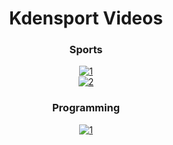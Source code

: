 <div align="center">

# Kdensport Videos

### Sports
[![1](https://youtube-stats-card.vercel.app/api/video?videoid=7DjCxLBr2HU&theme=buefy)](https://youtu.be/4vwZNTagHsQ)  
[![2](https://youtube-stats-card.vercel.app/api/video?videoid=r02dkXgYEfc&theme=buefy)](https://youtu.be/4vwZNTagHsQ)

### Programming
[![1](https://youtube-stats-card.vercel.app/api/video?videoid=iKCjiWrgyXI&theme=buefy)](https://youtu.be/4vwZNTagHsQ)  

</div>
